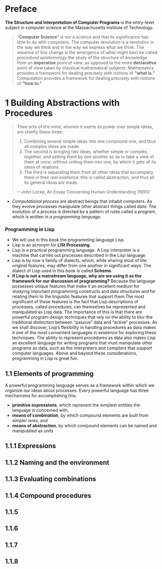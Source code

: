 # Preface
**The Structure and Interpretation of Computer Programs**
is the entry-level subject in computer science at the Massachusetts Institute of Technology. 

>“**Computer Science**” is not a science and that its significance has little to do with computers. The computer revolution is a revolution in the way we think and in the way we express what we think. The essence of this change is the emergence of what might best be called *procedural epistemology* the study of the structure of knowledge from an **imperative** point of view, as opposed to the more **declarative** point of view taken by classical mathematical subjects. Mathematics provides a framework for dealing precisely with notions of **“what is.”** Computation provides a framework for dealing precisely with notions of **“how to.”**

# 1 Building Abstractions with Procedures
>Thee acts of the mind, wherein it exerts its power over simple ideas, are chiefly these three: 
>1. Combining several simple ideas into one compound one, and thus all complex ideas are made. 
>2. The second is bringing two ideas, whether simple or complex, together, and setting them by one another so as to take a view of them at once, without uniting them into one, by which it gets all its ideas of relations. 
>3. The third is separating them from all other ideas that accompany them in their real existence: this is called abstraction, and thus all its general ideas are made.
>
>—John Locke, An Essay Concerning Human Understanding (1690)

- *Computational process* are abstract beings that inhabit computers. As they evolve processes manipulate other abstract things called *data*. The evolution of a process is directed by a pattern of rules called a *program*, which is written in *a programming language*.
### Programming in Lisp
- We will use in this book the programming language Lisp. 
- Lisp is an acronym for **LISt Processing**.
- Lisp is a practical programming language. A Lisp interpreter is a machine that carries out processes described in the Lisp language. 
- Lisp is by now a family of dialects, which, while sharing most of the original features, may differ from one another in significant
ways. The dialect of Lisp used in this book is called **Scheme**.
- **If Lisp is not a mainstream language, why are we using it as the framework for our discussion of programming?** Because the language possesses unique features that make it an excellent medium for studying important programming constructs and data structures and for relating them to the linguistic features that support them.The most significant of these features is the fact that Lisp descriptions of processes, called procedures, can themselves be represented and manipulated as Lisp data. The importance of this is that there are powerful program-design techniques that rely on the ability to blur the traditional distinction between “passive” data and “active” processes. As we shall discover, Lisp’s flexibility in handling procedures as data makes it one of the most convenient languages in existence for exploring these techniques. The ability to represent procedures as data also makes Lisp an excellent language for writing programs that must manipulate other programs as data, such as the interpreters and compilers that support computer languages. Above and beyond these considerations, programming in Lisp is great fun.

## 1.1 Elements of programming
A powerful programming language serves as a framework within which we organize our ideas about processes. Every powerful language has three mechanisms for accomplishing this:
- **primitive expressions**, which represent the simplest entities the language is concerned with,
- **means of combination**, by which compound elements are built from simpler ones, and
- **means of abstraction**, by which compound elements can be named and manipulated as units

## 1.1.1 Expressions
## 1.1.2 Naming and the environment
## 1.1.3 Evaluating combinations
## 1.1.4 Compound procedures
## 1.1.5
## 1.1.6
## 1.1.7
## 1.1.8
